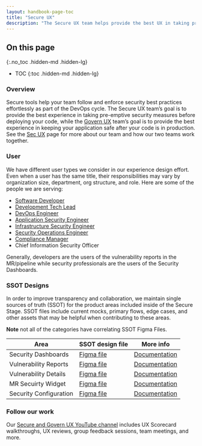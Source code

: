 ```yaml
---
layout: handbook-page-toc
title: "Secure UX"
description: "The Secure UX team helps provide the best UX in taking pre-emptive security measures before deploying code. The Govern UX team helps manage overarching security policies, vulnerabilities, dependencies, and compliance."
---
```


## On this page
{:.no_toc .hidden-md .hidden-lg}

- TOC
{:toc .hidden-md .hidden-lg}

### Overview
Secure tools help your team follow and enforce security best practices effortlessly as part of the DevOps cycle. The Secure UX team’s goal is to provide the best experience in taking pre-emptive security measures before deploying your code, while the [Govern UX](/handbook/product/ux/stage-group-ux-strategy/govern/) team’s goal is to provide the best experience in keeping your application safe after your code is in production. See the [Sec UX](/handbook/product/ux/stage-group-ux-strategy/sec/) page for more about our team and how our two teams work together.

### User
We have different user types we consider in our experience design effort. Even when a user has the same title, their responsibilities may vary by organization size, department, org structure, and role. Here are some of the people we are serving:

* [Software Developer](/handbook/product/personas/#sasha-software-developer)
* [Development Tech Lead](/handbook/product/personas/#delaney-development-team-lead)
* [DevOps Engineer](/handbook/product/personas/)
* [Application Security Engineer](/handbook/product/personas/#amy-application-security-engineer)
* [Infrastructure Security Engineer](/handbook/product/personas/#isaac-infrastructure-security-engineer)
* [Security Operations Engineer](/handbook/product/personas/#alex-security-operations-engineer)
* [Compliance Manager](/handbook/product/personas/#cameron-compliance-manager)
* Chief Information Security Officer

Generally, developers are the users of the vulnerability reports in the MR/pipeline while security professionals are the users of the Security Dashboards.

### SSOT Designs 

In order to improve transparency and collaboration, we maintain single sources of truth (SSOT) for the product areas included inside of the Secure Stage. SSOT files include current mocks, primary flows, edge cases, and other assets that may be helpful when contributing to these areas.  

**Note** not all of the categories have correlating SSOT Figma Files.

| Area | SSOT design file |  More info  |
| ----- | ----- | ----- |
| Security Dashboards | [Figma file](https://www.figma.com/file/8kT8qgibpt19KgoR4UCFWJ/Security-Dashboards?node-id=944%3A1870)  | [Documentation](https://docs.gitlab.com/ee/user/application_security/security_dashboard/) |
| Vulnerability Reports | [Figma file](https://www.figma.com/file/rBz1dal74EDy0qloQN2I59/Vulnerability-Reports-lists?node-id=2146%3A2)  |  [Documentation](https://docs.gitlab.com/ee/user/application_security/vulnerability_report/index.html) |
| Vulnerability Details | [Figma file](https://www.figma.com/file/pdrpziN1JPVrZbFKjki1m1/Vulnerability-Details?node-id=1529%3A2)  | [Documentation](https://docs.gitlab.com/ee/user/application_security/vulnerabilities/index.html) | 
| MR Secuirty Widget | [Figma file](https://www.figma.com/file/eq2XvQyGx80Ctk9fF7IrvO/MR-Security?node-id=1137%3A5317) | [Documentation]( https://docs.gitlab.com/ee/user/application_security/#view-security-scan-information-in-merge-requests) |  
| Security Configuration | [Figma file](https://www.figma.com/file/ndBDbrHCLSD61qPG3kt4H2/Security-Configuration-Settings?node-id=1003%3A2) | [Documentation](https://docs.gitlab.com/ee/user/application_security/configuration/) |


### Follow our work
Our [Secure and Govern UX YouTube channel](https://www.youtube.com/playlist?list=PL05JrBw4t0KrFCe5BgUkzFrZifjforQOz) includes UX Scorecard walkthroughs, UX reviews, group feedback sessions, team meetings, and more.

